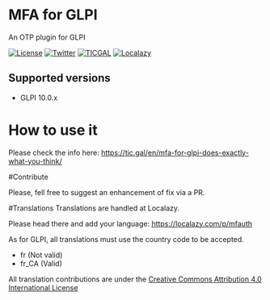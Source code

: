 # MFA for GLPI

An OTP plugin for GLPI

[![License](https://img.shields.io/badge/License-GNU%20AGPLv3-blue.svg)](https://github.com/ticgal/borgbase/blob/master/LICENSE)
[![Twitter](https://img.shields.io/badge/Twitter-TICgal-blue.svg)](https://twitter.com/ticgalcom)
[![TICGAL](https://img.shields.io/badge/Web-TICgal-blue.svg)](https://tic.gal/)
[![Localazy](https://img.shields.io/badge/Translate-Localazy-cyan)](https://localazy.com/p/mfauth#translations)

## Supported versions
- GLPI 10.0.x


# How to use it

Please check the info here: https://tic.gal/en/mfa-for-glpi-does-exactly-what-you-think/

#Contribute

Please, fell free to suggest an enhancement of fix via a PR.

#Translations
Translations are handled at Localazy. 

Please head there and add your language: https://localazy.com/p/mfauth

As for GLPI, all translations must use the country code to be accepted.
- fr (Not valid)
- fr_CA (Valid)

All translation contributions are under the [Creative Commons Attribution 4.0 International License](https://spdx.org/licenses/CC-BY-4.0.html)
